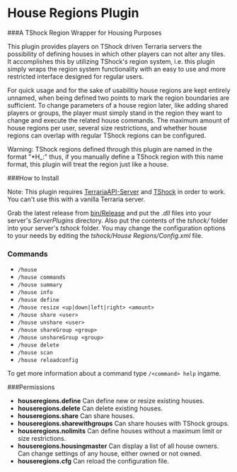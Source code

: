 House Regions Plugin
===================

###A TShock Region Wrapper for Housing Purposes

This plugin provides players on TShock driven Terraria servers the possibility 
of defining houses in which other players can not alter any tiles. It 
accomplishes this by utilizing TShock's region system, i.e. this plugin simply
wraps the region system functionality with an easy to use and more restricted
interface designed for regular users.

For quick usage and for the sake of usabilitiy house regions are kept entirely 
unnamed, when being defined two points to mark the region boundaries are 
sufficient.
To change parameters of a house region later, like adding shared players or 
groups, the player must simply stand in the region they want to change and 
execute the related house commands. The maximum amount of house regions per 
user, several size restrictions, and whether house regions can overlap with
regular TShock regions can be configured.

Warning: TShock regions defined through this plugin are named in the format 
"*H_<User>:<HouseIndex>" thus, if you manually define a TShock region with this 
name format, this plugin will treat the region just like a house.

###How to Install

Note: This plugin requires [TerrariaAPI-Server](https://github.com/NyxStudios/TerrariaAPI-Server) and [TShock](https://github.com/NyxStudios/TShock) in order to work. You can't use this with a vanilla Terraria server.

Grab the latest release from [bin/Release](https://github.com/CoderCow/HouseRegions-Plugin/tree/master/bin/Release) and put the _.dll_ files into your server's _ServerPlugins_ directory. Also put the contents of the _tshock/_ folder into your server's _tshock_ folder. You may change the configuration options to your needs by editing the _tshock/House Regions/Config.xml_ file.

### Commands

* `/house`
* `/house commands`
* `/house summary`
* `/house info`
* `/house define`
* `/house resize <up|down|left|right> <amount>`
* `/house share <user>`
* `/house unshare <user>`
* `/house shareGroup <group>`
* `/house unshareGroup <group>`
* `/house delete`
* `/house scan`
* `/house reloadconfig`

To get more information about a command type `/<command> help` ingame.

###Permissions

* **houseregions.define**
  Can define new or resize existing houses.
* **houseregions.delete**
  Can delete existing houses.
* **houseregions.share**
  Can share houses.
* **houseregions.sharewithgroups**
  Can share houses with TShock groups.
* **houseregions.nolimits**
  Can define houses without a maximum limit or size restrictions.
* **houseregions.housingmaster**
  Can display a list of all house owners. Can change settings of any house, either 
  owned or not owned.
* **houseregions.cfg**
  Can reload the configuration file.
